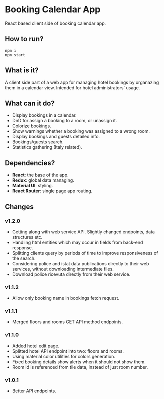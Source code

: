 # Booking Calendar App
React based client side of booking calendar app.

## How to run?
```
npm i
npm start
```

## What is it?
A client side part of a web app for managing hotel bookings by organazing them in a calendar view. Intended for hotel administrators' usage.

## What can it do?
- Display bookings in a calendar.
- DnD for assign a booking to a room, or unassign it.
- Colorize bookings.
- Show warnings whether a booking was assigned to a wrong room.
- Display bookings and guests detailed info.
- Bookings/guests search.
- Statistics gathering (Italy related).

## Dependencies?
- **React**: the base of the app.
- **Redux**: global data managing.
- **Material UI**: styling.
- **React Router**: single page app routing.

## Changes
### v1.2.0
- Getting along with web service API. Slightly changed endpoints, data structures etc.
- Handling html entities which may occur in fields from back-end response.
- Splitting clients query by periods of time to improve responsiveness of the search.
- Considering police and istat data publications directly to their web services, without downloading intermediate files.
- Download police ricevuta directly from their web service.
### v1.1.2
- Allow only booking name in bookings fetch request.
### v1.1.1
- Merged floors and rooms GET API method endpoints.
### v1.1.0
- Added hotel edit page.
- Splitted hotel API endpoint into two: floors and rooms.
- Using material color utilities for colors generation.
- Fixed booking details show alerts when it should not show them.
- Room id is referenced from tile data, instead of just room number.
### v1.0.1
- Better API endpoints.
